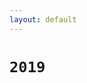 ```yaml
---
layout: default
---
```


# `2019` <Marker class="text-orange-400"><logos-nodejs-icon /> <logos-npm-icon /> <logos-webpack /> <logos-vue /></Marker>

